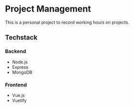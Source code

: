 # Project Management

This is a personal project to record working hours on projects.

## Techstack

### Backend

-   Node.js
-   Express
-   MongoDB

### Frontend

-   Vue.js
-   Vuetify
